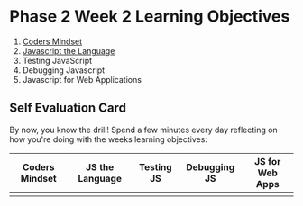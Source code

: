 # Phase 2 Week 2 Learning Objectives

1. [Coders Mindset](../week-1/learning-objectives/coders-mindset.md)
1. [Javascript the Language](learning-objectives/javascript-the-language.md)
1. Testing JavaScript
1. Debugging Javascript
1. Javascript for Web Applications

## Self Evaluation Card

By now, you know the drill! Spend a few minutes every day reflecting on how
you're doing with the weeks learning objectives:

| Coders Mindset | JS the Language | Testing JS | Debugging JS | JS for Web Apps |
| -------------- | --------------- | ---------- | ------------ | --------------- |
|                |                 |            |              |                 |
